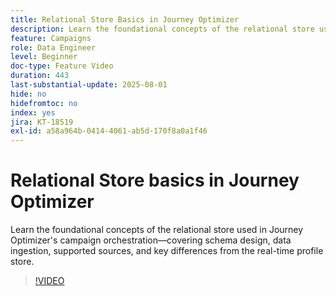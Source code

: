 ```yaml
---
title: Relational Store Basics in Journey Optimizer
description: Learn the foundational concepts of the relational store used in Journey Optimizer's campaign orchestration—covering schema design, data ingestion, supported sources, and key differences from the real-time profile store.
feature: Campaigns
role: Data Engineer
level: Beginner
doc-type: Feature Video
duration: 443
last-substantial-update: 2025-08-01
hide: no
hidefromtoc: no
index: yes
jira: KT-18519
exl-id: a58a964b-0414-4061-ab5d-170f8a0a1f46
---
```

# Relational Store basics in Journey Optimizer

Learn the foundational concepts of the relational store used in Journey Optimizer's campaign orchestration—covering schema design, data ingestion, supported sources, and key differences from the real-time profile store.

>[!VIDEO](https://video.tv.adobe.com/v/3470214/?learn=on&enablevpops)
